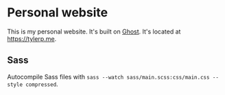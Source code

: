# Personal website

This is my personal website. It's built on [Ghost](https://ghost.org/). It's located at https://tylerp.me.

## Sass

Autocompile Sass files with `sass --watch sass/main.scss:css/main.css --style compressed`.
